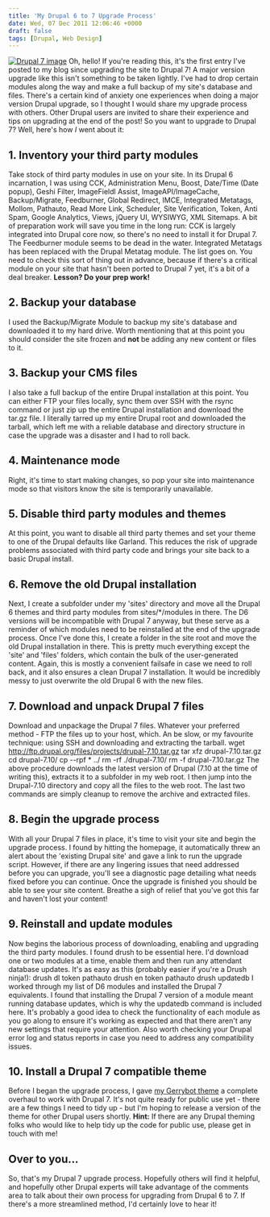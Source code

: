 ```yaml
---
title: 'My Drupal 6 to 7 Upgrade Process'
date: Wed, 07 Dec 2011 12:06:46 +0000
draft: false
tags: [Drupal, Web Design]
---
```


[![Drupal 7 image](http://gerard.interwebworld.co.uk/files/2011/12/drupal7.jpg)](http://gerard.interwebworld.co.uk/files/2011/12/drupal7.jpg) Oh, hello! If you're reading this, it's the first entry I've posted to my blog since upgrading the site to Drupal 7! A major version upgrade like this isn't something to be taken lightly. I've had to drop certain modules along the way and make a full backup of my site's database and files. There's a certain kind of anxiety one experiences when doing a major version Drupal upgrade, so I thought I would share my upgrade process with others. Other Drupal users are invited to share their experience and tips on upgrading at the end of the post! So you want to upgrade to Drupal 7? Well, here's how _I_ went about it:

1\. Inventory your third party modules
--------------------------------------

Take stock of third party modules in use on your site. In its Drupal 6 incarnation, I was using CCK, Administration Menu, Boost, Date/Time (Date popup), Geshi Filter, ImageFieldl Assist, ImageAPI/ImageCache, Backup/Migrate, Feedburner, Global Redirect, IMCE, Integrated Metatags, Mollom, Pathauto, Read More Link, Scheduler, Site Verification, Token, Anti Spam, Google Analytics, Views, jQuery UI, WYSIWYG, XML Sitemaps. A bit of preparation work will save you time in the long run: CCK is largely integrated into Drupal core now, so there's no need to install it for Drupal 7. The Feedburner module seems to be dead in the water. Integrated Metatags has been replaced with the Drupal Metatag module. The list goes on. You need to check this sort of thing out in advance, because if there's a critical module on your site that hasn't been ported to Drupal 7 yet, it's a bit of a deal breaker. **Lesson? Do your prep work!**

2\. Backup your database
------------------------

I used the Backup/Migrate Module to backup my site's database and downloaded it to my hard drive. Worth mentioning that at this point you should consider the site frozen and **not** be adding any new content or files to it.

3\. Backup your CMS files
-------------------------

I also take a full backup of the entire Drupal installation at this point. You can either FTP your files locally, sync them over SSH with the rsync command or just zip up the entire Drupal installation and download the tar.gz file. I literally tarred up my entire Drupal root and downloaded the tarball, which left me with a reliable database and directory structure in case the upgrade was a disaster and I had to roll back.

4\. Maintenance mode
--------------------

Right, it's time to start making changes, so pop your site into maintenance mode so that visitors know the site is temporarily unavailable.

5\. Disable third party modules and themes
------------------------------------------

At this point, you want to disable all third party themes and set your theme to one of the Drupal defaults like Garland. This reduces the risk of upgrade problems associated with third party code and brings your site back to a basic Drupal install.

6\. Remove the old Drupal installation
--------------------------------------

Next, I create a subfolder under my 'sites' directory and move all the Drupal 6 themes and third party modules from sites/*/modules in there. The D6 versions will be incompatible with Drupal 7 anyway, but these serve as a reminder of which modules need to be reinstalled at the end of the upgrade process. Once I've done this, I create a folder in the site root and move the old Drupal installation in there. This is pretty much everything except the 'site' and 'files' folders, which contain the bulk of the user-generated content. Again, this is mostly a convenient failsafe in case we need to roll back, and it also ensures a clean Drupal 7 installation. It would be incredibly messy to just overwrite the old Drupal 6 with the new files.

7\. Download and unpack Drupal 7 files
--------------------------------------

Download and unpackage the Drupal 7 files. Whatever your preferred method - FTP the files up to your host, which. An be slow, or my favourite technique: using SSH and downloading and extracting the tarball. wget http://ftp.drupal.org/files/projects/drupal-7.10.tar.gz tar xfz drupal-7.10.tar.gz cd drupal-7.10/ cp --rpf * ../ rm -rf ./drupal-7.10/ rm -f drupal-7.10.tar.gz The above procedure downloads the latest version of Drupal (7.10 at the time of writing this), extracts it to a subfolder in my web root. I then jump into the Drupal-7.10 directory and copy all the files to the web root. The last two commands are simply cleanup to remove the archive and extracted files.

8\. Begin the upgrade process
-----------------------------

With all your Drupal 7 files in place, it's time to visit your site and begin the upgrade process. I found by hitting the homepage, it automatically threw an alert about the 'existing Drupal site' and gave a link to run the upgrade script. However, if there are any lingering issues that need addressed before you can upgrade, you'll see a diagnostic page detailing what needs fixed before you can continue. Once the upgrade is finished you should be able to see your site content. Breathe a sigh of relief that you've got this far and haven't lost your content!

9\. Reinstall and update modules
--------------------------------

Now begins the laborious process of downloading, enabling and upgrading the third party modules. I found drush to be essential here. I'd download one or two modules at a time, enable them and then run any attendant database updates. It's as easy as this (probably easier if you're a Drush ninja!): drush dl token pathauto drush en token pathauto drush updatedb I worked through my list of D6 modules and installed the Drupal 7 equivalents. I found that installing the Drupal 7 version of a module meant running database updates, which is why the updatedb command is included here. It's probably a good idea to check the functionality of each module as you go along to ensure it's working as expected and that there aren't any new settings that require your attention. Also worth checking your Drupal error log and status reports in case you need to address any compatibility issues.

10\. Install a Drupal 7 compatible theme
----------------------------------------

Before I began the upgrade process, I gave [my Gerrybot theme](http://gerard.interwebworld.co.uk/2010/gerrybot-a-free-minimalist-theme-for-drupal/ "GerryBot: A free minimalist theme for Drupal") a complete overhaul to work with Drupal 7. It's not quite ready for public use yet - there are a few things I need to tidy up - but I'm hoping to release a version of the theme for other Drupal users shortly. **Hint:** If there are any Drupal theming folks who would like to help tidy up the code for public use, please get in touch with me!

Over to you...
--------------

So, that's my Drupal 7 upgrade process. Hopefully others will find it helpful, and hopefully other Drupal experts will take advantage of the comments area to talk about their own process for upgrading from Drupal 6 to 7. If there's a more streamlined method, I'd certainly love to hear it!